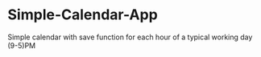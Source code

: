 # Simple-Calendar-App
Simple calendar with save function for each hour of a typical working day (9-5)PM
